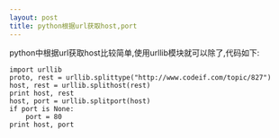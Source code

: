 ```yaml
---
layout: post
title: python根据url获取host,port
---
```


python中根据url获取host比较简单,使用urllib模块就可以除了,代码如下:

    import urllib  
    proto, rest = urllib.splittype("http://www.codeif.com/topic/827")  
    host, rest = urllib.splithost(rest)  
    print host, rest 
    host, port = urllib.splitport(host)  
    if port is None:
        port = 80  
    print host, port  